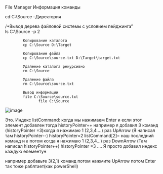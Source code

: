 File Manager
Информация команды

cd C:\Source –Директория

 /*Вывод дерева файловой системы с условием пейджинга”                                                
            ls C:\Source -p 2

            Копирование каталога
            cp C:\Source D:\Target

            Копирование файла
            cp C:\Source\source.txt D:\Target\target.txt

            Удаление каталога рекурсивно
            rm C:\Source

            Удаление файла
            rm C:\Source\source.txt

            Вывод информации
            file C:\Source\source.txt
                   file C:\Source

![image](https://user-images.githubusercontent.com/58603557/166884796-7074c630-bac4-441a-b7be-25b72444ac39.png)

Это. Индекс listCommand: когда мы нажимаем Enter и если этот элемент добавлен тогда historyPointer++ например я 
добавил  3 команд (historyPointer =3)когда я нажимаю 1 (2,3,4....) раз UpArrow (Я написал там historyPointer--)
historyPointer=2  listCommand[2]= наш последний команд и а потом когда я нажимаю 1 (2,3,4...) раз DownArrow 
(Там написал historyPointer++) historyPointer =3 .... Я  просто добавил индекс каждую елементун

например добавьте 3(2,1) команд потом нажмите UpArrow потом Enter так тоже раблтает(как  powerShell)
